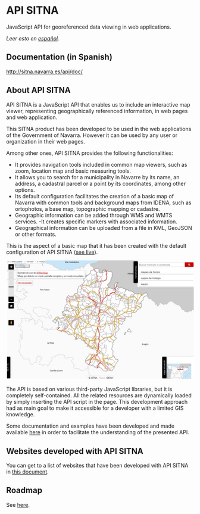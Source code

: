 # API SITNA
JavaScript API for georeferenced data viewing in web applications.

*Leer esto en [español](./README.es-ES.md).*

## Documentation (in Spanish)
http://sitna.navarra.es/api/doc/

## About API SITNA
API SITNA is a JavaScript API that enables us to include an interactive map viewer, representing geographically referenced information, in web pages and web application.

This SITNA product has been developed to be used in the web applications of the Government of Navarra. However it can be used by any user or organization in their web pages.

Among other ones, API SITNA provides the following functionalities:

- It provides navigation tools included in common map viewers, such as zoom, location map and basic measuring tools.
- It allows you to search for a municipality in Navarre by its name, an address, a cadastral parcel or a point by its coordinates, among other options.
- Its default configuration facilitates the creation of a basic map of Navarra with common tools and background maps from IDENA, such as ortophotos, a base map, topographic mapping or cadastre.
- Geographic information can be added through WMS and WMTS services.
-It creates specific markers with associated information.
- Geographical information can be uploaded from a file in KML, GeoJSON or other formats.

This is the aspect of a basic map that it has been created with the default configuration of API SITNA ([see live](http://sitna.tracasa.es/api/examples/Map.1.html)).

![Screenshot of a basic viewer](img/apiExample01.jpg)

The API is based on various third-party JavaScript libraries, but it is completely self-contained. All the related resources are dynamically loaded by simply inserting the API script in the page. This development approach had as main goal to make it accessible for a developer with a limited GIS knowledge.

Some documentation and examples have been developed and made available [here](http://sitna.navarra.es/api/doc/) in order to facilitate the understanding of the presented API.

## Websites developed with API SITNA
You can get to a list of websites that have been developed with API SITNA in [this document](./websites.md).

## Roadmap
See [here](./roadmap.md).
